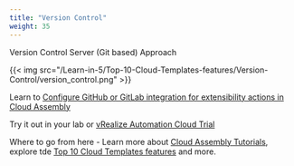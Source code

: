 ```yaml
---
title: "Version Control"
weight: 35
---
```

Version Control Server (Git based) Approach

{{< img src="/Learn-in-5/Top-10-Cloud-Templates-features/Version-Control/version_control.png" >}}

Learn to [Configure GitHub or GitLab integration for extensibility actions in Cloud Assembly](https://docs.vmware.com/en/vRealize-Automation/services/Using-and-Managing-Cloud-Assembly/GUID-6669CAA0-976D-443A-BAC6-3950B86494C0.html)

Try it out in your lab or [vRealize Automation Cloud Trial](https://www.vmware.com/products/vrealize-automation.html)

Where to go from here - Learn more about [Cloud Assembly Tutorials](https://docs.vmware.com/en/vRealize-Automation/services/Using-and-Managing-Cloud-Assembly/GUID-DB7DC86A-8936-411D-B586-0724171FFB40.html), explore tde [Top 10 Cloud Templates features](/Learn-in-5/Top-10-Cloud-Templates-features/)  and more.


